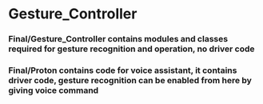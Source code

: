 # Gesture_Controller


### Final/Gesture_Controller contains modules and classes required for gesture recognition and operation, no driver code
### Final/Proton contains code for voice assistant, it contains driver code, gesture recognition can be enabled from here by giving voice command

